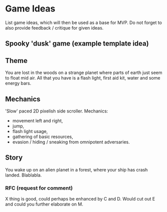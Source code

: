 # Game Ideas

List game ideas, which will then be used as a base for MVP.
Do not forget to also provide feedback / critique for given ideas.

## Spooky 'dusk' game (example template idea)

## Theme
You are lost in the woods on a strange planet where parts of earth just seem to float mid air. All that you have is a flash light,
first aid kit, water and some energy bars.

## Mechanics 
'Slow' paced 2D pixelish side scroller.
Mechanics:
- movement left and right,
- jump,
- flash light usage,
- gathering of basic resources,
- evasion / hiding / sneaking from omnipotent adversaries.

## Story
You wake up on an alien planet in a forest, where your ship has crash landed. Blablabla.

### RFC (request for comment)
X thing is good, could perhaps be enhanced by C and D.
Would cut out E and could you further elaborate on M.
